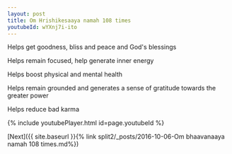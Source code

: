 ```yaml
---
layout: post
title: Om Hrishikesaaya namah 108 times
youtubeId: wYXnj7i-ito
---
```

 
 
Helps get goodness, bliss and peace and God's blessings
 
Helps remain focused, help generate inner energy 
 
Helps boost physical and mental health 
 
Helps remain grounded and generates a sense of gratitude towards the greater power 
 
Helps reduce bad karma
 
 
 
 


{% include youtubePlayer.html id=page.youtubeId %}
 
[Next]({{ site.baseurl }}{% link  split2/_posts/2016-10-06-Om bhaavanaaya namah 108 times.md%})
 

